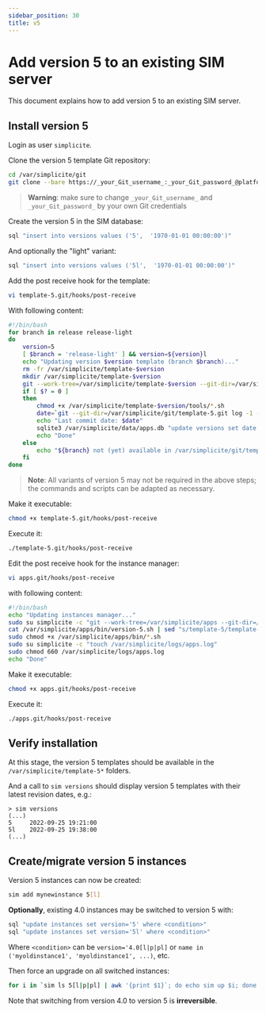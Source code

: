 ```yaml
---
sidebar_position: 30
title: v5
---
```


Add version 5 to an existing SIM server
=======================================

This document explains how to add version 5 to an existing SIM server.

Install version 5
-----------------

Login as user `simplicite`.

Clone the version 5 template Git repository:

```bash
cd /var/simplicite/git
git clone --bare https://_your_Git_username_:_your_Git_password_@platform.git.simplicite.io/template-5.git
```

> **Warning**: make sure to change `_your_Git_username_` and `_your_Git_password_` by your own Git credentials

Create the version 5 in the SIM database:

```bash
sql "insert into versions values ('5',  '1970-01-01 00:00:00')"
```

And optionally the "light" variant:

```bash
sql "insert into versions values ('5l',  '1970-01-01 00:00:00')"
```

Add the post receive hook for the template:

```bash
vi template-5.git/hooks/post-receive
```

With following content:

```bash
#!/bin/bash
for branch in release release-light
do
	version=5
	[ $branch = 'release-light' ] && version=${version}l
	echo "Updating version $version template (branch $branch)..."
	rm -fr /var/simplicite/template-$version
	mkdir /var/simplicite/template-$version
	git --work-tree=/var/simplicite/template-$version --git-dir=/var/simplicite/git/template-5.git checkout -f $branch
	if [ $? = 0 ]
	then
		chmod +x /var/simplicite/template-$version/tools/*.sh
		date=`git --git-dir=/var/simplicite/git/template-5.git log -1 --date=iso | awk '/^Date:/ { print $2" "$3 }'`
		echo "Last commit date: $date"
		sqlite3 /var/simplicite/data/apps.db "update versions set date = '$date' where version = '$version'"
		echo "Done"
	else
		echo "${branch} not (yet) available in /var/simplicite/git/template-5.git"
	fi
done
```

> **Note**: All variants of version 5 may not be required in the above steps; the commands and scripts can be adapted as necessary.

Make it executable:

```bash
chmod +x template-5.git/hooks/post-receive
```

Execute it:

```bash
./template-5.git/hooks/post-receive
```

Edit the post receive hook for the instance manager:

```bash
vi apps.git/hooks/post-receive
```

with following content:

```bash
#!/bin/bash
echo "Updating instances manager..."
sudo su simplicite -c "git --work-tree=/var/simplicite/apps --git-dir=/var/simplicite/git/apps.git checkout -f master"
cat /var/simplicite/apps/bin/version-5.sh | sed "s/template-5/template-5l/g" > /var/simplicite/apps/bin/version-5l.sh
sudo chmod +x /var/simplicite/apps/bin/*.sh
sudo su simplicite -c "touch /var/simplicite/logs/apps.log"
sudo chmod 660 /var/simplicite/logs/apps.log
echo "Done"
```

Make it executable:

```bash
chmod +x apps.git/hooks/post-receive
```

Execute it:

```bash
./apps.git/hooks/post-receive
```

Verify installation
-------------------

At this stage, the version 5 templates should be available in the `/var/simplicite/template-5*` folders.

And a call to `sim versions` should display version 5 templates with their latest revision dates, e.g.:

```text
> sim versions
(...)
5     2022-09-25 19:21:00
5l    2022-09-25 19:38:00
(...)
```

Create/migrate version 5 instances
----------------------------------

Version 5 instances can now be created:

```bash
sim add mynewinstance 5[l]
```

**Optionally**, existing 4.0 instances may be switched to version 5 with:

```bash
sql "update instances set version='5' where <condition>"
sql "update instances set version='5l' where <condition>"
```

Where `<condition>` can be `version='4.0[l|p|pl]` or `name in ('myoldinstance1', 'myoldinstance1', ...)`, etc.

Then force an upgrade on all switched instances:

```bash
for i in `sim ls 5[l|p|pl] | awk '{print $1}`; do echo sim up $i; done
```

Note that switching from version 4.0 to version 5 is **irreversible**.
